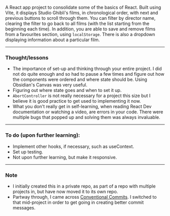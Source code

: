 A React app project to consolidate some of the basics of React. Built using Vite, it displays Studio Ghibli's films, in chronological order, with next and previous buttons to scroll through them. You can filter by director name, clearing the filter to go back to all films (with the list starting from the beginning each time). In addition, you are able to save and remove films from a favourites section, using `localStorage`. There is also a dropdown displaying information about a particular film.

---
### Thought/lessons
- The importance of set-up and thinking through your entire project. I did not do quite enough and so had to pause a few times and figure out how the components were ordered and where state should be. Using Obsidian's Canvas was very useful.
- Figuring out where state goes and when to set it up.
- `AbortController` is not really necessary for a project this size but I believe it is good practice to get used to implementing it now.
- What you don't really get in self-learning, when reading React Dev documentation or watching a video, are errors in your code. There were multiple bugs that popped up and solving them was always invaluable.

---
### To do (upon further learning):
- Implement other hooks, if necessary, such as useContext.
- Set up testing.
- Not upon further learning, but make it responsive.

---

### Note
- I initially created this in a private repo, as part of a repo with multiple projects in, but have now moved it to its own repo.
- Partway through, I came across [Conventional Commits](https://www.conventionalcommits.org/en/v1.0.0/). I switched to that mid-project in order to get going in creating better commit messages.

